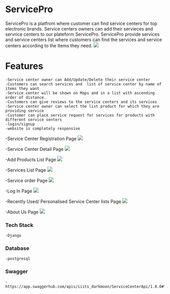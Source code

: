 # ServicePro
ServicePro is a platfrom where customer can find service centers for top electronic brands. Service centers owners can add their servieces and servrice centers to our plateform ServicePro. ServicePro provide services and service centers list where customers can find the services and service centers according to the Items they need.
![](nearbyservice-main/screenshots/homepage.png)

# Features
    -Service center owner can Add/Update/Delete their service center
    -Customers can search services and  list of service center by name of items they want
    -Service center will be shown on Maps and in a list with ascending order of distance.
    -Customers can give reviews to the service centers and its services
    -Service center owner can select the list product for which they are providing service
    -Customer can place service request for services for products with different service senters
    -login/signup
    -website is completely responsive
 
 -Service Center Registration Page
![](nearbyservice-main/screenshots/newshopform.png)

-Service Center Detail Page
![](nearbyservice-main/screenshots/shopdetailedview.png)

-Add Products List Page
![](nearbyservice-main/screenshots/addproduct.png)

-Services List Page
![](nearbyservice-main/screenshots/listyourservice.png)

-Service order Page
![](nearbyservice-main/screenshots/serviceorder.png)

-Log In Page
![](nearbyservice-main/screenshots/login.png)

-Recently Used/ Personalised Service Center lists Page
![](nearbyservice-main/screenshots/myshop.png)

-About Us Page
![](nearbyservice-main/screenshots/about.png)

### Tech Stack
    -Django

### Database 
    -postgresql

### Swagger
    -https://app.swaggerhub.com/apis/iiits_darkmoon/ServiceCenterApi/1.0.0#free
  

